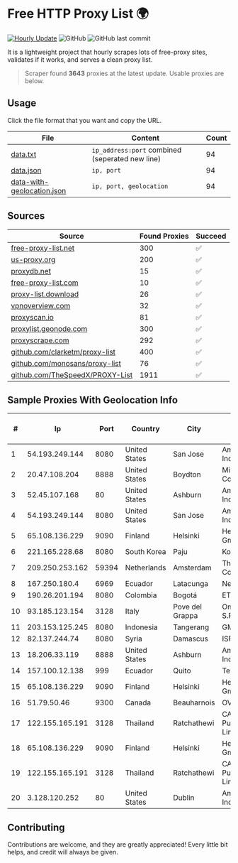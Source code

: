 
# Free HTTP Proxy List 🌍

[![Hourly Update](https://github.com/mertguvencli/http-proxy-list/actions/workflows/main.yml/badge.svg?branch=main)](https://github.com/mertguvencli/http-proxy-list/actions/workflows/main.yml)
![GitHub](https://img.shields.io/github/license/mertguvencli/http-proxy-list)
![GitHub last commit](https://img.shields.io/github/last-commit/mertguvencli/http-proxy-list)

It is a lightweight project that hourly scrapes lots of free-proxy sites, validates if it works, and serves a clean proxy list.


> Scraper found **3643** proxies at the latest update. Usable proxies are below.

## Usage

Click the file format that you want and copy the URL.


|File|Content|Count|
|----|-------|-----|
|[data.txt](https://raw.githubusercontent.com/mertguvencli/http-proxy-list/main/proxy-list/data.txt)|`ip_address:port` combined (seperated new line)|94|
|[data.json](https://raw.githubusercontent.com/mertguvencli/http-proxy-list/main/proxy-list/data.json)|`ip, port`|94|
|[data-with-geolocation.json](https://raw.githubusercontent.com/mertguvencli/http-proxy-list/main/proxy-list/data-with-geolocation.json)|`ip, port, geolocation`|94|

## Sources

|Source|Found Proxies|Succeed|
|------|-------------|-------|
|[free-proxy-list.net](https://free-proxy-list.net)|300|✅|
|[us-proxy.org](https://www.us-proxy.org)|200|✅|
|[proxydb.net](http://proxydb.net)|15|✅|
|[free-proxy-list.com](https://free-proxy-list.com/?page=&port=&type%5B%5D=http&type%5B%5D=https&up_time=0&search=Search)|10|✅|
|[proxy-list.download](https://www.proxy-list.download/HTTP)|26|✅|
|[vpnoverview.com](https://vpnoverview.com/privacy/anonymous-browsing/free-proxy-servers)|32|✅|
|[proxyscan.io](https://www.proxyscan.io)|81|✅|
|[proxylist.geonode.com](https://proxylist.geonode.com/api/proxy-list?limit=300&page=1&sort_by=lastChecked&sort_type=desc&protocols=http,https)|300|✅|
|[proxyscrape.com](https://api.proxyscrape.com/v2/?request=displayproxies&protocol=http&timeout=10000&country=all&ssl=all&anonymity=all)|292|✅|
|[github.com/clarketm/proxy-list](https://raw.githubusercontent.com/clarketm/proxy-list/master/proxy-list-raw.txt)|400|✅|
|[github.com/monosans/proxy-list](https://raw.githubusercontent.com/monosans/proxy-list/main/proxies/http.txt)|76|✅|
|[github.com/TheSpeedX/PROXY-List](https://raw.githubusercontent.com/TheSpeedX/PROXY-List/master/http.txt)|1911|✅|


## Sample Proxies With Geolocation Info

|#|Ip|Port|Country|City|Internet Service Provider|
|-|--|----|-------|----|-------------------------|
|1|54.193.249.144|8080|United States|San Jose|Amazon.com, Inc.|
|2|20.47.108.204|8888|United States|Boydton|Microsoft Corporation|
|3|52.45.107.168|80|United States|Ashburn|Amazon.com, Inc.|
|4|54.193.249.144|8080|United States|San Jose|Amazon.com, Inc.|
|5|65.108.136.229|9090|Finland|Helsinki|Hetzner Online GmbH|
|6|221.165.228.68|8080|South Korea|Paju|Korea Telecom|
|7|209.250.253.162|59394|Netherlands|Amsterdam|The Constant Company|
|8|167.250.180.4|6969|Ecuador|Latacunga|Nedetel S.A|
|9|190.26.201.194|8080|Colombia|Bogotá|ETB - Colombia|
|10|93.185.123.154|3128|Italy|Pove del Grappa|Omegacom S.R.L.S.|
|11|203.153.125.245|8080|Indonesia|Tangerang|GMNUSANTARA|
|12|82.137.244.74|8080|Syria|Damascus|ISP-TARASSUL|
|13|18.206.33.119|8888|United States|Ashburn|Amazon.com, Inc.|
|14|157.100.12.138|999|Ecuador|Quito|Telconet S.A|
|15|65.108.136.229|9090|Finland|Helsinki|Hetzner Online GmbH|
|16|51.79.50.46|9300|Canada|Beauharnois|OVH SAS|
|17|122.155.165.191|3128|Thailand|Ratchathewi|CAT Telecom Public Company Limited|
|18|65.108.136.229|9090|Finland|Helsinki|Hetzner Online GmbH|
|19|122.155.165.191|3128|Thailand|Ratchathewi|CAT Telecom Public Company Limited|
|20|3.128.120.252|80|United States|Dublin|Amazon.com, Inc.|



## Contributing

Contributions are welcome, and they are greatly appreciated! Every
little bit helps, and credit will always be given.

